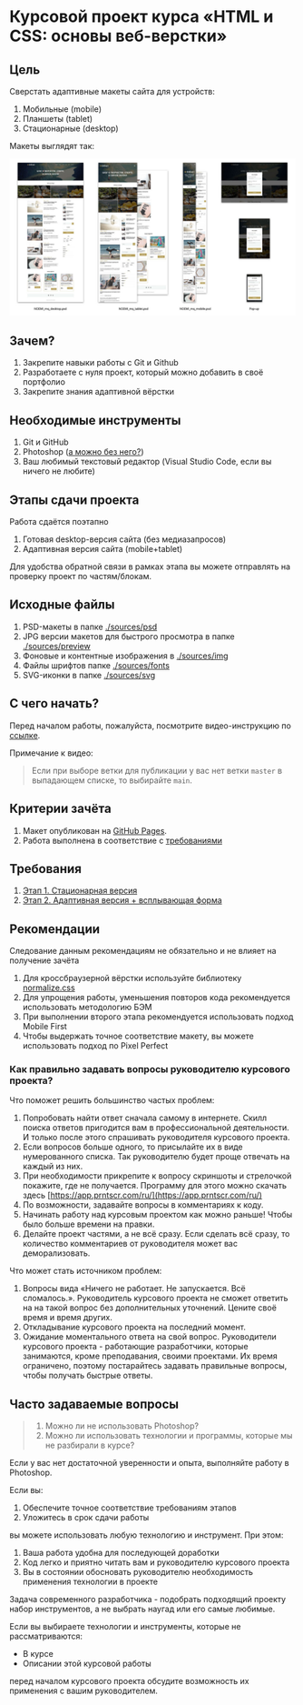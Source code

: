 # Курсовой проект курса «HTML и CSS: основы веб-верстки»

## Цель

Сверстать адаптивные макеты сайта для устройств:

1. Мобильные (mobile)
2. Планшеты (tablet)
3. Стационарные (desktop)

Макеты выглядят так:

![Layout](images/layouts.jpg)

## Зачем?

1. Закрепите навыки работы с Git и Github
2. Разработаете с нуля проект, который можно добавить в своё портфолио
3. Закрепите знания адаптивной вёрстки

## Необходимые инструменты

1. Git и GitHub
2. Photoshop ([а можно без него?](#Часто-задаваемые-вопросы))
3. Ваш любимый текстовый редактор (Visual Studio Code, если вы ничего не любите)

## Этапы сдачи проекта

Работа сдаётся поэтапно

1. Готовая desktop-версия сайта (без медиазапросов)
2. Адаптивная версия сайта (mobile+tablet)

Для удобства обратной связи в рамках этапа вы можете отправлять на проверку проект по частям/блокам.

## Исходные файлы

1. PSD-макеты в папке [./sources/psd](./sources/psd)
2. JPG версии макетов для быстрого просмотра в папке [./sources/preview](./sources/preview/)
3. Фоновые и контентные изображения в [./sources/img](./sources/img/)
4. Файлы шрифтов папке [./sources/fonts](./sources/fonts/)
5. SVG-иконки в папке [./sources/svg](./sources/svg/)

## С чего начать?

Перед началом работы, пожалуйста, посмотрите видео-инструкцию по [ссылке](https://embed.new.video/cxEqtfQzkYST15TtikEAWF?sig=eyJhbGciOiJIUzI1NiJ9.eyJ1c2VyX2lwIjoiMTA5LjI1Mi40MS45OCIsInZpZGVvX3Rva2VuIjoiY3hFcXRmUXprWVNUMTVUdGlrRUFXRiJ9.fqxDLhpUA1gcTj6mnjqO0q9r5Wvqk8by1jdkCzz6FMY).

Примечание к видео:
> Если при выборе ветки для публикации у вас нет ветки `master` в выпадающем списке, то выбирайте `main`.

## Критерии зачёта

1. Макет опубликован на [GitHub Pages](https://pages.github.com/).
2. Работа выполнена в соответствие с [требованиями](#requirements)

<a id="requirements"></a>

## Требования

1. [Этап 1. Стационарная версия](./requirements_step-1.md)
2. [Этап 2. Адаптивная версия + всплывающая форма](./requirements_step-2.md)

## Рекомендации

Следование данным рекомендациям не обязательно и не влияет на получение зачёта

1. Для кроссбраузерной вёрстки используйте библиотеку [normalize.css](./https://necolas.github.io/normalize.css/)
2. Для упрощения работы, уменьшения повторов кода рекомендуется использовать методологию БЭМ
3. При выполнении второго этапа рекомендуется использовать подход Mobile First
4. Чтобы выдержать точное соответствие макету, вы можете использовать подход по Pixel Perfect

### Как правильно задавать вопросы руководителю курсового проекта?
Что поможет решить большинство частых проблем:

1. Попробовать найти ответ сначала самому в интернете. Скилл поиска ответов пригодится вам в профессиональной деятельности. И только после этого спрашивать руководителя курсового проекта.
1. Если вопросов больше одного, то присылайте их в виде нумерованного списка. Так руководителю будет проще отвечать на каждый из них.
1. При необходимости прикрепите к вопросу скриншоты и стрелочкой покажите, где не получается. Программу для этого можно скачать здесь [https://app.prntscr.com/ru/](https://app.prntscr.com/ru/)
1. По возможности, задавайте вопросы в комментариях к коду.
1. Начинать работу над курсовым проектом как можно раньше! Чтобы было больше времени на правки.
1. Делайте проект частями, а не всё сразу. Если сделать всё сразу, то количество комментариев от руководителя может вас деморализовать.

Что может стать источником проблем:

1. Вопросы вида «Ничего не работает. Не запускается. Всё сломалось.». Руководитель курсового проекта не сможет ответить на на такой вопрос без дополнительных уточнений. Цените своё время и время других.
2. Откладывание курсового проекта на последний момент.
3. Ожидание моментального ответа на свой вопрос. Руководители курсового проекта - работающие разработчики, которые занимаются, кроме преподавания, своими проектами. Их время ограничено, поэтому постарайтесь задавать правильные вопросы, чтобы получать быстрые ответы.

## Часто задаваемые вопросы

> 1. Можно ли не использовать Photoshop?
> 2. Можно ли использовать технологии и программы, которые мы не разбирали в курсе?

Если у вас нет достаточной уверенности и опыта, выполняйте работу в Photoshop.

Если вы:
1. Обеспечите точное соответствие требованиям этапов
2. Уложитесь в срок сдачи работы

вы можете использовать любую технологию и инструмент. При этом:

1. Ваша работа удобна для последующей доработки
2. Код легко и приятно читать вам и руководителю курсового проекта
3. Вы в состоянии обосновать руководителю необходимость применения технологии в проекте

Задача современного разработчика - подобрать подходящий проекту набор инструментов,
а не выбрать наугад или его самые любимые.

Если вы выбираете технологии и инструменты, которые не рассматриваются:
- В курсе
- Описании этой курсовой работы

перед началом курсового проекта обсудите возможность их применения с вашим руководителем.
